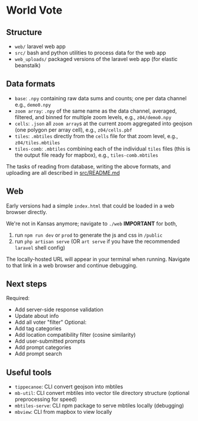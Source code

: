 # World Vote

## Structure
* `web/` laravel web app  
* `src/` bash and python utilities to process data for the web app  
* `web_uploads/` packaged versions of the laravel web app (for elastic beanstalk)  


## Data formats
* `base`: `.npy` containing raw data sums and counts; one per data channel e.g., `demo0.npy`  
* `zoom array`: `.npy` of the same name as the data channel, averaged, filtered, and binned for multiple zoom levels, e.g., `z04/demo0.npy`  
* `cells`: `.json` all `zoom array`s at the current zoom aggregated into geojson (one polygon per array cell), e.g., `z04/cells.pbf`
* `tiles`: `.mbtiles` directly from the `cells` file for that zoom level, e.g., `z04/tiles.mbtiles`  
* `tiles-comb`: `.mbtiles` combining each of the individual `tiles` files (this is the output file ready for mapbox), e.g., `tiles-comb.mbtiles`  

The tasks of reading from database, writing the above formats, and uploading are all described in [src/README.md](src/README.md)

## Web
Early versions had a simple `index.html` that could be loaded in a web browser directly.

We're not in Kansas anymore; navigate to `./web` **IMPORTANT** for both,
1. run `npm run dev` or `prod` to generate the js and css in `/public`  
2. run `php artisan serve` (OR `art serve` if you have the recommended `laravel` shell config)  

The locally-hosted URL will appear in your terminal when running. Navigate to that link in a web browser and continue debugging.


## Next steps
Required:  
* Add server-side response validation
* Update about info
* Add all voter "filter"
Optional:
* Add tag categories
* Add location compatibility filter (cosine similarity)
* Add user-submitted prompts
* Add prompt categories  
* Add prompt search  


## Useful tools
* `tippecanoe`: CLI convert geojson into mbtiles  
* `mb-util`: CLI convert mbtiles into vector tile directory structure (optional preprocessing for speed)  
* `mbtiles-serve`: CLI npm package to serve mbtiles locally (debugging)  
* `mbview`: CLI from mapbox to view locally  
